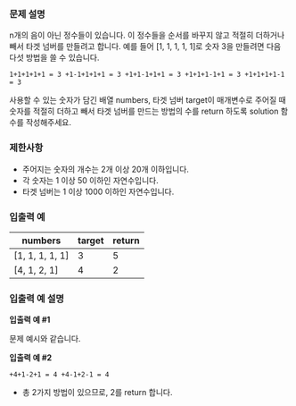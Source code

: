 ### **문제 설명**

n개의 음이 아닌 정수들이 있습니다. 이 정수들을 순서를 바꾸지 않고 적절히 더하거나 빼서 타겟 넘버를 만들려고 합니다. 예를 들어 [1, 1, 1, 1, 1]로 숫자 3을 만들려면 다음 다섯 방법을 쓸 수 있습니다.

`1+1+1+1+1 = 3
  +1-1+1+1+1 = 3
  +1+1-1+1+1 = 3
  +1+1+1-1+1 = 3
  +1+1+1+1-1 = 3`

사용할 수 있는 숫자가 담긴 배열 numbers, 타겟 넘버 target이 매개변수로 주어질 때 숫자를 적절히 더하고 빼서 타겟 넘버를 만드는 방법의 수를 return 하도록 solution 함수를 작성해주세요.

### 제한사항

- 주어지는 숫자의 개수는 2개 이상 20개 이하입니다.
- 각 숫자는 1 이상 50 이하인 자연수입니다.
- 타겟 넘버는 1 이상 1000 이하인 자연수입니다.

### 입출력 예

| numbers | target | return |
| --- | --- | --- |
| [1, 1, 1, 1, 1] | 3 | 5 |
| [4, 1, 2, 1] | 4 | 2 |

### 입출력 예 설명

**입출력 예 #1**

문제 예시와 같습니다.

**입출력 예 #2**

`+4+1-2+1 = 4
+4-1+2-1 = 4`

- 총 2가지 방법이 있으므로, 2를 return 합니다.